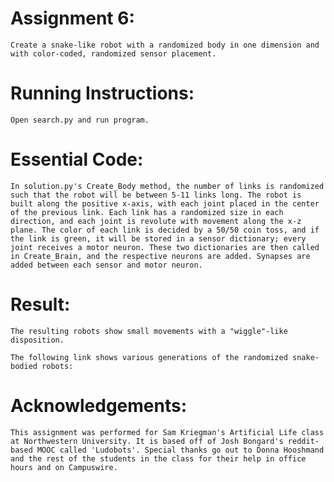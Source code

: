 # Assignment 6:
	Create a snake-like robot with a randomized body in one dimension and with color-coded, randomized sensor placement.

# Running Instructions:
	Open search.py and run program.

# Essential Code:
	In solution.py's Create_Body method, the number of links is randomized such that the robot will be between 5-11 links long. The robot is built along the positive x-axis, with each joint placed in the center of the previous link. Each link has a randomized size in each direction, and each joint is revolute with movement along the x-z plane. The color of each link is decided by a 50/50 coin toss, and if the link is green, it will be stored in a sensor dictionary; every joint receives a motor neuron. These two dictionaries are then called in Create_Brain, and the respective neurons are added. Synapses are added between each sensor and motor neuron. 

# Result:
	The resulting robots show small movements with a "wiggle"-like disposition.

	The following link shows various generations of the randomized snake-bodied robots: 

# Acknowledgements:
	This assignment was performed for Sam Kriegman's Artificial Life class at Northwestern University. It is based off of Josh Bongard's reddit-based MOOC called 'Ludobots'. Special thanks go out to Donna Hooshmand and the rest of the students in the class for their help in office hours and on Campuswire. 